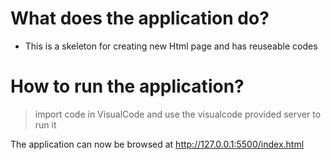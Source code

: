 # What does the application do? </br>
- This is a skeleton for creating new Html page and has reuseable codes </br>

# How to run the application?</br>
> import code in VisualCode and use the visualcode provided server to run it</br>

The application can now be browsed at http://127.0.0.1:5500/index.html

